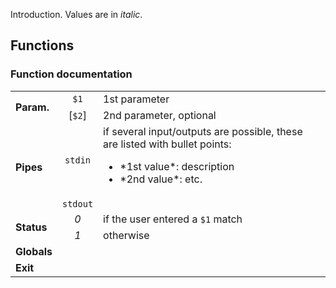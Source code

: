 Introduction. Values are in *italic*. 

## Functions
### Function documentation
<table>
        <tr><td rowspan="2"><b>Param.</b></td>
		<td align="center"><code>$1</code></td><td width="90%">1st parameter</td></tr>
	<tr>	<td align="center">[<code>$2</code>]</td><td>2nd parameter, optional</td></tr>
        <tr><td rowspan="2"><b>Pipes</b></td>
		<td align="center"><code>stdin</code></td><td>if several input/outputs are possible, these are listed with bullet points:
		<ul>
			<li>*1st value*: description</li>
			<li>*2nd value*: etc.</li>
		</ul>
	</td></tr>
	<tr>	<td align="center"><code>stdout</code></td><td></td></tr>
        <tr><td rowspan="2"><b>Status</b></td>
		<td align="center"><em>0</em></td><td>if the user entered a <code>$1</code> match</td></tr>
	<tr>	<td align="center"><em>1</em></td><td>otherwise</td></tr>
	<tr><td><b>Globals</b></td><td></td><td></td></tr>
	<tr><td><b>Exit</b></td><td></td><td></td></tr>	
</table>
